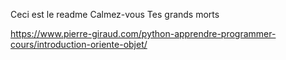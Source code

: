 Ceci est le readme
Calmez-vous
Tes grands morts


https://www.pierre-giraud.com/python-apprendre-programmer-cours/introduction-oriente-objet/
